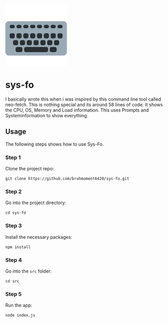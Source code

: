 ![LOGO](https://github.com/bruhmoment6420/sys-fo/blob/main/images/logo.png)

# sys-fo
I basically wrote this when i was inspired by this command line tool called neo-fetch.
This is nothing special and its around 58 lines of code.
It shows the CPU, OS, Memory and Load information.
This uses Prompts and Systeminformation to show everything.

## Usage  
The following steps shows how to use Sys-Fo.
### Step 1
Clone the project repo:
```
git clone https://github.com/bruhmoment6420/sys-fo.git
```
### Step 2
Go into the project directory:
```
cd sys-fo
```
### Step 3 
Install the necessary packages:
```
npm install
```
### Step 4
Go into the ```src``` folder:
```
cd src
```
### Step 5
Run the app:
```
node index.js
```
